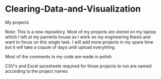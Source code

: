 # Clearing-Data-and-Visualization
My projects

Note: This is a new repository. Most of my projects are stored on my laptop which I left at my parrents house as I work on my engineering thesis and want to focus on this single task. 
I will add more projects in my spare time but it will take a copule of days until upload everything.

Most of the comments in my code are made in polish.

CSV's and Excel spresheets required for those projects to run are named according to the project names


  
